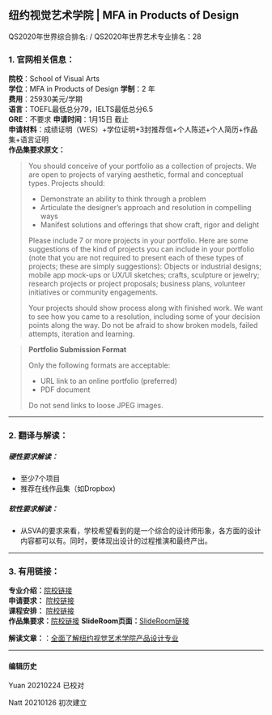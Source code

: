 ## 纽约视觉艺术学院 | MFA in Products of Design   
QS2020年世界综合排名: /
QS2020年世界艺术专业排名：28




### 1. 官网相关信息：

**院校**：School of Visual Arts    
**学位**：MFA in Products of Design
**学制**：2 年  
**费用**：25930美元/学期  
**语言**：TOEFL最低总分79，IELTS最低总分6.5    
**GRE**：不要求
**申请时间**：1月15日 截止       
**申请材料**：成绩证明（WES）+学位证明+3封推荐信+个人陈述+个人简历+作品集+语言证明    
**作品集要求原文：**   

> You should conceive of your portfolio as a collection of projects. We are open to projects of varying aesthetic, formal and conceptual types. Projects should:
>
>- Demonstrate an ability to think through a problem
>- Articulate the designer’s approach and resolution in compelling ways
>- Manifest solutions and offerings that show craft, rigor and delight
>
>Please include 7 or more projects in your portfolio. Here are some suggestions of the kind of projects you can include in your portfolio (note that you are not required to present each of these types of projects; these are simply suggestions): Objects or industrial designs; mobile app mock-ups or UX/UI sketches; crafts, sculpture or jewelry; research projects or project proposals; business plans, volunteer initiatives or community engagements.
>
>Your projects should show process along with finished work. We want to see how you came to a resolution, including some of your decision points along the way. Do not be afraid to show broken models, failed attempts, iteration and learning.

> **Portfolio Submission Format**
>
>Only the following formats are acceptable:
>
>- URL link to an online portfolio (preferred)
>- PDF document
>
>Do not send links to loose JPEG images.
---


### 2. 翻译与解读：

##### 硬性要求解读：
- 至少7个项目  
- 推荐在线作品集（如Dropbox)



##### 软性要求解读：
- 从SVA的要求来看，学校希望看到的是一个综合的设计师形象，各方面的设计内容都可以有。同时，要体现出设计的过程推演和最终产出。

---


### 3. 有用链接：

**专业介绍：**[院校链接](https://sva.edu/academics/graduate/mfa-products-of-design)  
**申请要求：** [院校链接](http://www.sva.edu/admissions/graduate)  
**课程安排：** [院校链接](http://www.sva.edu/graduate/mfa-products-of-design/curriculum)  
**作品集要求：**[院校链接](https://sva.edu/admissions/how-to-apply/graduate-application-requirements/products-of-design)
**SlideRoom页面：**[SlideRoom链接](https://cca.slideroom.com/#/login/program/57363)

**解读文章：**：[全面了解纽约视觉艺术学院产品设计专业](http://www.makebi.net/27228.html)


---


#### 编辑历史
Yuan 20210224 已校对  

Natt 20210126 初次建立  
